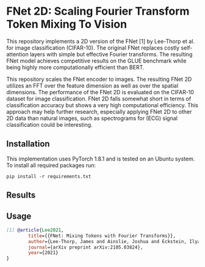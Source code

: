 # FNet 2D: Scaling Fourier Transform Token Mixing To Vision

This repository implements a 2D version of the FNet [1] by Lee-Thorp et al. for image classification (CIFAR-10). The original FNet replaces 
costly self-attention layers with simple but effective Fourier transforms. The resulting FNet model achieves 
competitive results on the GLUE benchmark while being highly more computationally efficient than BERT.

This repository scales the FNet encoder to images. The resulting FNet 2D utilizes an FFT over the feature dimension as 
well as over the spatial dimensions. The performance of the FNet 2D is evaluated on the CIFAR-10 dataset for image 
classification. FNet 2D falls somewhat short in terms of classification accuracy but shows a very high computational 
efficiency. This approach may help further research, especially applying FNet 2D to other 2D data than natural images, 
such as spectrograms for (ECG) signal classification could be interesting.

## Installation

This implementation uses PyTorch 1.8.1 and is tested on an Ubuntu system. To install all required packages run:

```shell script
pip install -r requirements.txt
```

## Results

## Usage



```bibtex
[1] @article{Lee2021,
        title={{FNet: Mixing Tokens with Fourier Transforms}},
        author={Lee-Thorp, James and Ainslie, Joshua and Eckstein, Ilya and Ontanon, Santiago},
        journal={arXiv preprint arXiv:2105.03824},
        year={2021}
}
```